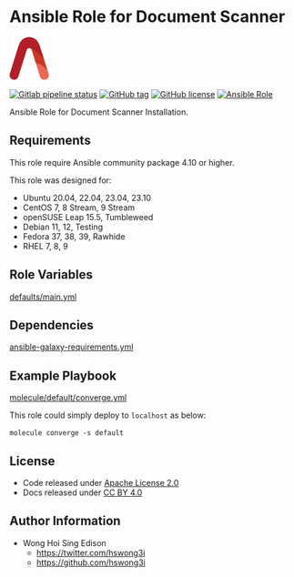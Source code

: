 # Ansible Role for Document Scanner

<a href="https://alvistack.com" title="AlviStack" target="_blank"><img src="/alvistack.svg" height="75" alt="AlviStack"></a>

[![Gitlab pipeline status](https://img.shields.io/gitlab/pipeline/alvistack/ansible-role-simple_scan/master)](https://gitlab.com/alvistack/ansible-role-simple_scan/-/pipelines)
[![GitHub tag](https://img.shields.io/github/tag/alvistack/ansible-role-simple_scan.svg)](https://github.com/alvistack/ansible-role-simple_scan/tags)
[![GitHub license](https://img.shields.io/github/license/alvistack/ansible-role-simple_scan.svg)](https://github.com/alvistack/ansible-role-simple_scan/blob/master/LICENSE)
[![Ansible Role](https://img.shields.io/badge/galaxy-alvistack.simple_scan-blue.svg)](https://galaxy.ansible.com/alvistack/simple_scan)

Ansible Role for Document Scanner Installation.

## Requirements

This role require Ansible community package 4.10 or higher.

This role was designed for:

-   Ubuntu 20.04, 22.04, 23.04, 23.10
-   CentOS 7, 8 Stream, 9 Stream
-   openSUSE Leap 15.5, Tumbleweed
-   Debian 11, 12, Testing
-   Fedora 37, 38, 39, Rawhide
-   RHEL 7, 8, 9

## Role Variables

[defaults/main.yml](defaults/main.yml)

## Dependencies

[ansible-galaxy-requirements.yml](ansible-galaxy-requirements.yml)

## Example Playbook

[molecule/default/converge.yml](molecule/default/converge.yml)

This role could simply deploy to `localhost` as below:

    molecule converge -s default

## License

-   Code released under [Apache License 2.0](LICENSE)
-   Docs released under [CC BY 4.0](http://creativecommons.org/licenses/by/4.0/)

## Author Information

-   Wong Hoi Sing Edison
    -   <https://twitter.com/hswong3i>
    -   <https://github.com/hswong3i>
